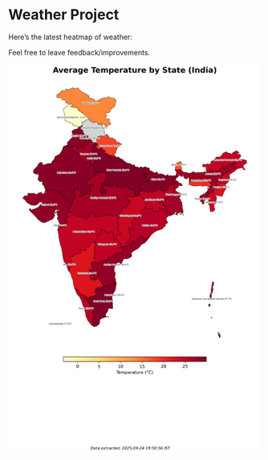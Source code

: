 # Weather Project

Here’s the latest heatmap of weather:

Feel free to leave feedback/improvements.

![India Heatmap](docs/assets/india_heatmap.png?v=D3FE4A)
